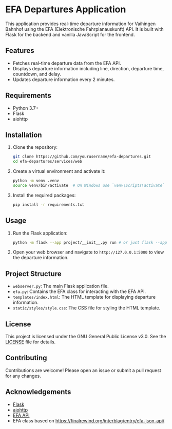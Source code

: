 # EFA Departures Application

This application provides real-time departure information for Vaihingen Bahnhof using the EFA (Elektronische Fahrplanauskunft) API. It is built with Flask for the backend and vanilla JavaScript for the frontend.

## Features

- Fetches real-time departure data from the EFA API.
- Displays departure information including line, direction, departure time, countdown, and delay.
- Updates departure information every 2 minutes.

## Requirements

- Python 3.7+
- Flask
- aiohttp

## Installation

1. Clone the repository:
    ```bash
    git clone https://github.com/yourusername/efa-departures.git
    cd efa-departures/services/web
    ```

2. Create a virtual environment and activate it:
    ```bash
    python -m venv .venv
    source venv/bin/activate  # On Windows use `venv\Scripts\activate`
    ```

3. Install the required packages:
    ```bash
    pip install -r requirements.txt
    ```

## Usage

1. Run the Flask application:
    ```bash
    python -m flask --app project/__init__.py run # or just flask --app project/__init__.py run
    ```

2. Open your web browser and navigate to `http://127.0.0.1:5000` to view the departure information.

## Project Structure

- `webserver.py`: The main Flask application file.
- `efa.py`: Contains the EFA class for interacting with the EFA API.
- `templates/index.html`: The HTML template for displaying departure information.
- `static/styles/style.css`: The CSS file for styling the HTML template.

## License

This project is licensed under the GNU General Public License v3.0. See the [LICENSE](LICENSE) file for details.

## Contributing

Contributions are welcome! Please open an issue or submit a pull request for any changes.

## Acknowledgements

- [Flask](https://flask.palletsprojects.com/)
- [aiohttp](https://docs.aiohttp.org/)
- [EFA API](https://www.efa.de/)
- EFA class based on https://finalrewind.org/interblag/entry/efa-json-api/
